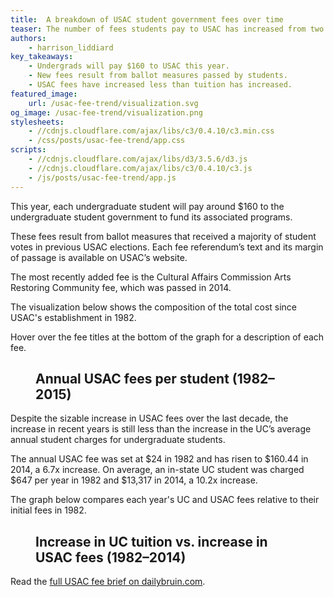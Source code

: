 ```yaml
---
title:  A breakdown of USAC student government fees over time
teaser: The number of fees students pay to USAC has increased from two to 17 in the last few decades. We examine where your money has been going.
authors:
    - harrison_liddiard
key_takeaways:
    - Undergrads will pay $160 to USAC this year.
    - New fees result from ballot measures passed by students.
    - USAC fees have increased less than tuition has increased.
featured_image:
    url: /usac-fee-trend/visualization.svg
og_image: /usac-fee-trend/visualization.png
stylesheets:
    - //cdnjs.cloudflare.com/ajax/libs/c3/0.4.10/c3.min.css
    - /css/posts/usac-fee-trend/app.css
scripts:
    - //cdnjs.cloudflare.com/ajax/libs/d3/3.5.6/d3.js
    - //cdnjs.cloudflare.com/ajax/libs/c3/0.4.10/c3.js
    - /js/posts/usac-fee-trend/app.js
---
```


This year, each undergraduate student will pay around $160 to the undergraduate student government to fund its associated programs.

These fees result from ballot measures that received a majority of student votes in previous USAC elections. Each fee referendum’s text and its margin of passage is available on USAC’s website.

The most recently added fee is the Cultural Affairs Commission Arts Restoring Community fee, which was passed in 2014.

The visualization below shows the composition of the total cost since USAC's establishment in 1982.

Hover over the fee titles at the bottom of the graph for a description of each fee.

<figure class="chart-container" id="visualization">
    <h2>Annual USAC fees per student (1982–2015)</h2>
    <aside id="fee-explainer">
    </aside>
    <div class="chart" id="breakdown"></div>
</figure>

Despite the sizable increase in USAC fees over the last decade, the increase in recent years is still less than the increase in the UC’s average annual student charges for undergraduate students.

The annual USAC fee was set at $24 in 1982 and has risen to $160.44 in 2014, a 6.7x increase. On average, an in-state UC student was charged $647 per year in 1982 and $13,317 in 2014, a 10.2x increase.

The graph below compares each year's UC and USAC fees relative to their initial fees in 1982.

<figure class="chart-container">
    <h2>Increase in UC tuition vs. increase in USAC fees (1982–2014)</h2>
    <div class="chart" id="comparison"></div>
</figure>

Read the [full USAC fee brief on dailybruin.com](http://dailybruin.com/2015/07/20/student-fee-referenda-fund-campus-usac-programs/).
